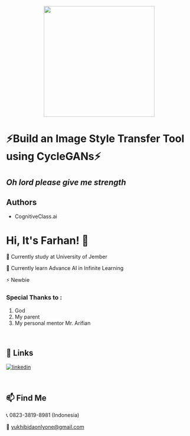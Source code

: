 <div id="header" align="center">
  <img src="https://media.giphy.com/media/damps49KVkFkCWn8cC/giphy.gif?cid=790b7611zohscyk1n9dwmiu159p6c89d0aw2ks2ubk9gdsva&ep=v1_gifs_search&rid=giphy.gif&ct=g" width="300"/>
</div>

# ⚡️Build an Image Style Transfer Tool using CycleGANs⚡️ 

## _Oh lord please give me strength_

## Authors

- CognitiveClass.ai


# Hi, It's Farhan! 👋
🎒 Currently study at University of Jember

🤖 Currently learn Advance AI in Infinite Learning 

⚡️ Newbie

### Special Thanks to :
1. God
2. My parent
3. My personal mentor Mr. Arifian

<br>

## 🔗 Links
[![linkedin](https://img.shields.io/badge/linkedin-0A66C2?style=for-the-badge&logo=linkedin&logoColor=white)](https://www.linkedin.com/in/muhamad-farhan-6a94a41b3?utm_source=share&utm_campaign=share_via&utm_content=profile&utm_medium=android_app)

<br>

## 📫 Find Me
📞 0823-3819-8981 (Indonesia)

📧 yukhibidaonlyone@gmail.com












